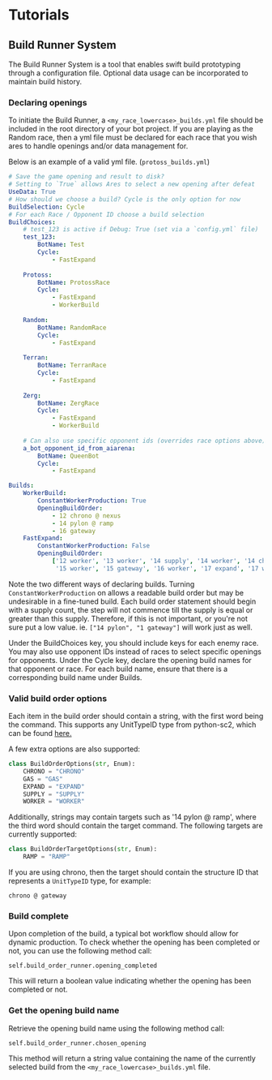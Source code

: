 # Tutorials

## Build Runner System
The Build Runner System is a tool that enables swift build prototyping through a configuration file. 
Optional data usage can be incorporated to maintain build history.

### Declaring openings
To initiate the Build Runner, a `<my_race_lowercase>_builds.yml` file should be included in the root directory of your bot project. 
If you are playing as the Random race, then a yml file must be declared for each race that you wish ares to handle 
openings and/or data management for.

Below is an example of a valid yml file. (`protoss_builds.yml`)
```yml
# Save the game opening and result to disk?
# Setting to `True` allows Ares to select a new opening after defeat
UseData: True
# How should we choose a build? Cycle is the only option for now
BuildSelection: Cycle
# For each Race / Opponent ID choose a build selection
BuildChoices:
    # test_123 is active if Debug: True (set via a `config.yml` file)
    test_123:
        BotName: Test
        Cycle:
            - FastExpand
            
    Protoss:
        BotName: ProtossRace
        Cycle:
            - FastExpand
            - WorkerBuild
            
    Random:
        BotName: RandomRace
        Cycle:
            - FastExpand
            
    Terran:
        BotName: TerranRace
        Cycle:
            - FastExpand
            
    Zerg:
        BotName: ZergRace
        Cycle:
            - FastExpand
            - WorkerBuild
    
    # Can also use specific opponent ids (overrides race options above)
    a_bot_opponent_id_from_aiarena:
        BotName: QueenBot
        Cycle:
            - FastExpand

Builds:
    WorkerBuild:
        ConstantWorkerProduction: True
        OpeningBuildOrder:
            - 12 chrono @ nexus
            - 14 pylon @ ramp
            - 16 gateway
    FastExpand:
        ConstantWorkerProduction: False
        OpeningBuildOrder:
            ['12 worker', '13 worker', '14 supply', '14 worker', '14 chrono @ nexus',
             '15 worker', '15 gateway', '16 worker', '17 expand', '17 worker', '17 zealot']

```

Note the two different ways of declaring builds. Turning `ConstantWorkerProduction` on allows a readable
build order but may be undesirable in a fine-tuned build. 
Each build order statement should begin with a supply count, the step will not commence till
the supply is equal or greater than this supply. Therefore, if this is not important, or you're not sure put a low value.
ie. `["14 pylon", "1 gateway"]` will work just as well.


Under the BuildChoices key, you should include keys for each enemy race. You may also use opponent IDs instead of races 
to select specific openings for opponents. Under the Cycle key, declare the opening build names for that opponent or 
race. For each build name, ensure that there is a corresponding build name under Builds.

### Valid build order options
Each item in the build order should contain a string, with the first word being the command. 
This supports any UnitTypeID type from python-sc2, which can be found [here.](https://github.com/BurnySc2/python-sc2/blob/develop/sc2/ids/unit_typeid.py)


A few extra options are also supported:
```python
class BuildOrderOptions(str, Enum):
    CHRONO = "CHRONO"
    GAS = "GAS"
    EXPAND = "EXPAND"
    SUPPLY = "SUPPLY"
    WORKER = "WORKER"
```

Additionally, strings may contain targets such as '14 pylon @ ramp', where the third word should contain the target 
command. The following targets are currently supported:
```python
class BuildOrderTargetOptions(str, Enum):
    RAMP = "RAMP"
```

If you are using chrono, then the target should contain the structure ID that represents a `UnitTypeID` type, 
for example:

`chrono @ gateway`


### Build complete
Upon completion of the build, a typical bot workflow should allow for dynamic production. To check whether the opening 
has been completed or not, you can use the following method call:

```self.build_order_runner.opening_completed```

This will return a boolean value indicating whether the opening has been completed or not.

### Get the opening build name
Retrieve the opening build name using the following method call:

```self.build_order_runner.chosen_opening```

This method will return a string value containing the name of the currently selected build from the 
`<my_race_lowercase>_builds.yml` file.


